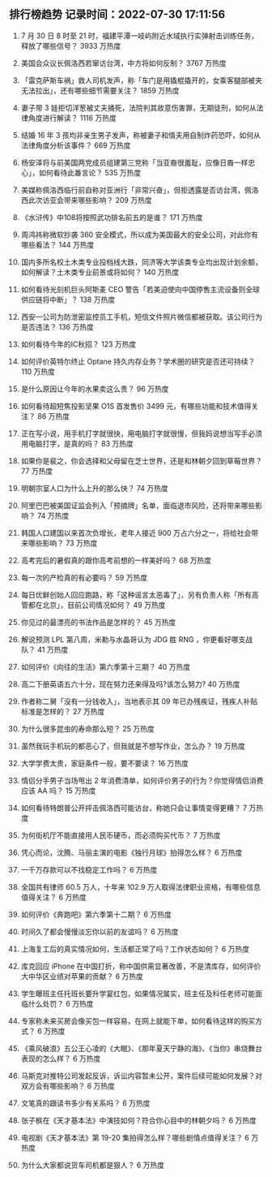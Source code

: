 
## 排行榜趋势 记录时间：2022-07-30 17:11:56
  
  1. 7 月 30 日 8 时至 21 时，福建平潭一岐屿附近水域执行实弹射击训练任务，释放了哪些信号？ 3933 万热度
    
  2. 美国会众议长佩洛西若窜访台湾，中方将如何反制？ 3767 万热度
    
  3. 「雷克萨斯车祸」救人司机发声，称「车门是用撬棍撬开的，女乘客腿部被夹无法拉出」，还有哪些细节需要关注？ 1859 万热度
    
  4. 妻子带 3 娃拒切洋葱被丈夫捅死，法院判其故意伤害罪，无期徒刑，如何从法律角度进行解读？ 1116 万热度
    
  5. 结婚 16 年 3 孩均非亲生男子发声，称被妻子和情夫用自制炸药恐吓，如何从法律角度分析该事件？ 669 万热度
    
  6. 杨安泽将与前美国两党成员组建第三党称「当亚裔很羞耻，应像日裔一样忠心」，如何看待此番言论？ 535 万热度
    
  7. 美媒称佩洛西临行前自称对亚洲行「非常兴奋」，但拒透露是否访台湾，佩洛西此次访亚会带来哪些影响？ 209 万热度
    
  8. 《水浒传》中108将按照武功排名前五的是谁？ 171 万热度
    
  9. 周鸿祎称微软抄袭 360 安全模式，所以成为美国最大的安全公司，对此你有哪些看法？ 144 万热度
    
  10. 国内多所名校土木类专业投档线大跌，同济等大学该类专业均出现计划余额，如何解读？土木类专业前景或将如何？ 140 万热度
    
  11. 如何看待光刻机巨头阿斯麦 CEO 警告「若美迫使向中国停售主流设备则全球供应链将中断」？ 138 万热度
    
  12. 西安一公司为防泄密监控员工手机，短信文件照片微信都被获取。该公司行为是否违法？ 136 万热度
    
  13. 如何看待今年的IC秋招？ 123 万热度
    
  14. 如何评价英特尔终止 Optane 持久内存业务？学术圈的研究是否还可持续？ 110 万热度
    
  15. 是什么原因让今年的水果卖这么贵？ 96 万热度
    
  16. 如何看待超短焦投影坚果 O1S 首发售价 3499 元，有哪些功能和技术值得关注？ 86 万热度
    
  17. 正在写小说，用手机打字就很快，用电脑打字就很慢，但我妈说想当写手必须用电脑打字，是真的吗？ 83 万热度
    
  18. 如果你是裴之，你会选择和父母留在芝士世界，还是和林朝夕回到草莓世界？ 77 万热度
    
  19. 明朝宗室人口为什么上升的那么快？ 74 万热度
    
  20. 阿里巴巴被美国证监会列入「预摘牌」名单，面临退市风险，还将带来哪些影响？ 74 万热度
    
  21. 韩国人口建国以来首次负增长，老年人接近 900 万占六分之一，将给社会带来哪些影响？ 73 万热度
    
  22. 高考完后的暑假真的跟你高考前想的一样美好吗？ 68 万热度
    
  23. 每一次的产检真的有必要吗？ 59 万热度
    
  24. 每日优鲜创始人回应跑路，称「这种谣言太恶毒了」，另有负责人称「所有高管都在北京」，目前公司情况如何？ 49 万热度
    
  25. 你见过的最漂亮的书法作品是怎样的？ 45 万热度
    
  26. 解说预测 LPL 第八周，米勒与水晶哥认为 JDG 胜 RNG ，你更看好哪支战队？ 41 万热度
    
  27. 如何评价《向往的生活》第六季第十三期？ 40 万热度
    
  28. 高二下册英语五六十分，现在努力还来得及吗?该怎么努力? 40 万热度
    
  29. 作者称二舅「没有一分钱收入」，当地表示其 09 年已办残疾证，残疾人补贴标准是怎样的？ 27 万热度
    
  30. 为什么很多昆虫的寿命那么短？ 25 万热度
    
  31. 虽然我玩手机玩的都恶心了，但我就是不想写作业，怎么办？ 19 万热度
    
  32. 大学学费太贵，家庭条件一般，要不要读？ 16 万热度
    
  33. 情侣分手男子当场甩出 2 年消费清单，如何评价男子的行为？你觉得情侣消费应该 AA 吗？ 15 万热度
    
  34. 如何看待特朗普公开抨击佩洛西可能访台，称她只会让事情变得更糟？ 7 万热度
    
  35. 为何街机厅不能直接用人民币硬币，而必须购买代币？ 7 万热度
    
  36. 凭心而论，沈腾、马丽主演的电影《独行月球》拍得怎么样？ 6 万热度
    
  37. 一千万存款可以不找稳定工作吗？ 6 万热度
    
  38. 全国共有律师 60.5 万人，十年来 102.9 万人取得法律职业资格，有哪些信息值得关注？ 6 万热度
    
  39. 如何评价《奔跑吧》第六季第十二期？ 6 万热度
    
  40. 时间久了都会慢慢淡忘你以前的友谊吗？ 6 万热度
    
  41. 上海复工后的真实情况如何，生活都正常了吗？工作状态如何？ 6 万热度
    
  42. 库克回应 iPhone 在中国打折，称中国供需显著改善，不是清库存，如何评价大中华区业绩对苹果的贡献？ 6 万热度
    
  43. 学生曝班主任托班长要升学宴红包，如果情况属实，班主任及科任老师可能面临什么处罚？ 6 万热度
    
  44. 专家称未来买房会像买包一样容易，在网上就能下单，如何看待这样的购买方式？ 6 万热度
    
  45. 《乘风破浪》五公王心凌的《大眠》、《那年夏天宁静的海》、《当你》串烧舞台表现的怎么样？ 6 万热度
    
  46. 马斯克对推特公司发起反诉，诉讼内容暂未公开，案件后续可能如何发展？对双方会有哪些影响？ 6 万热度
    
  47. 文笔真的跟读书多少有关系吗？ 6 万热度
    
  48. 张子枫在《天才基本法》中演技如何？符合你心目中的林朝夕吗？ 6 万热度
    
  49. 电视剧《天才基本法》第 19-20 集拍得怎么样？哪些剧情点值得关注？ 6 万热度
    
  50. 为什么大家都说货车司机都是狠人？ 6 万热度
    